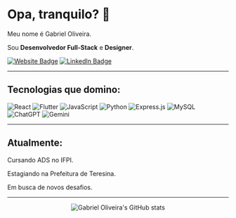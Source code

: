 # Opa, tranquilo? 🤙

Meu nome é Gabriel Oliveira.

Sou **Desenvolvedor Full-Stack** e **Designer**.

[![Website Badge](https://img.shields.io/badge/Meu%20Site-Codart-blue)](https://gabriel-codart.netlify.app)
[![LinkedIn Badge](https://img.shields.io/badge/-LinkedIn-blue?style=flat&logo=Linkedin&logoColor=white)](https://www.linkedin.com/in/gabriel-codart/)

---

## Tecnologias que domino:
![React](https://img.shields.io/badge/-React-61DAFB?style=flat&logo=react&logoColor=black)
![Flutter](https://img.shields.io/badge/-Flutter-02569B?style=flat&logo=flutter&logoColor=white)
![JavaScript](https://img.shields.io/badge/-JavaScript-F7DF1E?style=flat&logo=javascript&logoColor=black)
![Python](https://img.shields.io/badge/-Python-3776AB?style=flat&logo=python&logoColor=white)
![Express.js](https://img.shields.io/badge/-Express.js-000000?style=flat&logo=express&logoColor=white)
![MySQL](https://img.shields.io/badge/-MySQL-4479A1?style=flat&logo=mysql&logoColor=white)
![ChatGPT](https://img.shields.io/badge/-ChatGPT-412991?style=flat&logo=openai&logoColor=white)
![Gemini](https://img.shields.io/badge/-Gemini-34A853?style=flat&logo=google&logoColor=white)

---

## Atualmente:
Cursando ADS no IFPI.

Estagiando na Prefeitura de Teresina.

Em busca de novos desafios.

---

<div align="center">
  <img src="https://github-readme-stats.vercel.app/api?username=gabriel-codart&show_icons=true&theme=radical" alt="Gabriel Oliveira's GitHub stats" />
</div>

